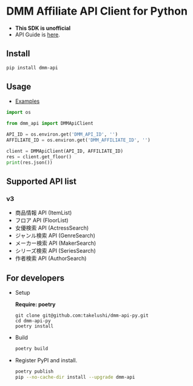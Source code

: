 # DMM Affiliate API Client for Python

* **This SDK is unofficial**
* API Guide is [here](https://affiliate.dmm.com/api/guide/).

## Install

```sh
pip install dmm-api
```

## Usage

* [Examples](https://github.com/takelushi/dmm-api-py/tree/master/examples)

```py
import os

from dmm_api import DMMApiClient

API_ID = os.environ.get('DMM_API_ID', '')
AFFILIATE_ID = os.environ.get('DMM_AFFILIATE_ID', '')

client = DMMApiClient(API_ID, AFFILIATE_ID)
res = client.get_floor()
print(res.json())
```

## Supported API list

### v3

* 商品情報 API (ItemList)
* フロア API (FloorList)
* 女優検索 API (ActressSearch)
* ジャンル検索 API (GenreSearch)
* メーカー検索 API (MakerSearch)
* シリーズ検索 API (SeriesSearch)
* 作者検索 API (AuthorSearch)

## For developers

* Setup

   **Require: poetry**

   ```she
   git clone git@github.com:takelushi/dmm-api-py.git
   cd dmm-api-py
   poetry install
   ```

* Build

   ```sh
   poetry build
   ```

* Register PyPI and install.

   ```sh
   poetry publish
   pip --no-cache-dir install --upgrade dmm-api
   ```
